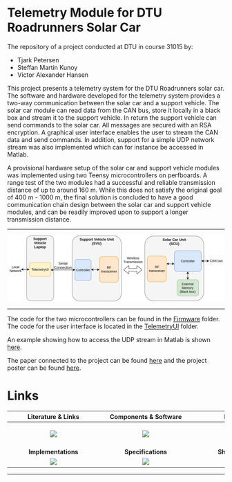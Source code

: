 # Telemetry Module for DTU Roadrunners Solar Car

The repository of a project conducted at DTU in course 31015 by:
- Tjark Petersen
- Steffan Martin Kunoy
- Victor Alexander Hansen

This project presents a telemetry system for the DTU Roadrunners solar car. The software and hardware developed for the telemetry system provides a two-way communication between the solar car and a support vehicle. The solar car module can read data from the CAN bus, store it locally in a black box and stream it to the support vehicle. In return the support vehicle can send commands to the solar car. All messages are secured with an RSA encryption. A graphical user interface enables the user to stream the CAN data and send commands. In addition, support for a simple UDP network stream was also implemented which can for instance be accessed in Matlab.

A provisional hardware setup of the solar car and support vehicle modules was implemented using two Teensy microcontrollers on perfboards. A range test of the two modules had a successful and reliable transmission distance of up to around 160 m. While this does not satisfy the original goal of 400 m - 1000 m, the final solution is concluded to have a good communication chain design between the solar car and support vehicle modules, and can be readily improved upon to support a longer transmission distance. 

---

![](documentation/images/SystemSchematic.png)

---

The code for the two microcontrollers can be found in the [Firmware](Firmware) folder. The code for the user interface is located in the [TelemetryUI](TelemetryUI) folder.

An example showing how to access the UDP stream in Matlab is shown [here](matlab/udpClient.m).

The paper connected to the project can be found [here](documentation/DTU_Roadrunners_Solar_Car_Telemetry_Paper.pdf) and the project poster can be found [here](documentation/DTU_Roadrunners_Solar_Car_Telemetry_Poster.pdf).

# Links


|<div style="width:200px">Literature & Links</div>|<div style="width:200px">Components & Software</div>|<div style="width:200px">BitBucket</div>|<div style="width:200px">EcoCar Wiki</div>|
|:-:|:-:|:-:|:-:|
|[<img src="https://static.thenounproject.com/png/251053-200.png" width="50">](documentation/literature.md)|[<img src="https://encrypted-tbn0.gstatic.com/images?q=tbn:ANd9GcSJIyUJLYjAW1EF-5cv5lt_mT8VVFh0rgjwmA&usqp=CAU" width="50">](documentation/components.md)|[<img src="https://encrypted-tbn0.gstatic.com/images?q=tbn:ANd9GcTDNgciuROD6Bc5aQ3lTapXG5fSUVKS6mcZlQ&usqp=CAU" width="50">](https://bitbucket.org/dtucar/)|[<img src="documentation/resources/wikipedia_PNG35.png" width="50">](https://dtucar.com/wiki/index.php?title=Main_Page)|
|**Implementations**|**Specifications**|**Shopping List**|
|[<img src="https://static.thenounproject.com/png/712681-200.png" width="50">](documentation/implementations.md)|[<img src="https://image.flaticon.com/icons/png/512/1541/1541514.png" width="50">](documentation/specification.md)|[<img src="https://image.flaticon.com/icons/png/512/263/263142.png" width="50">](documentation/shoppingList.md)
---


